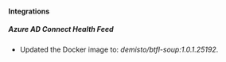 #### Integrations
##### Azure AD Connect Health Feed
- Updated the Docker image to: *demisto/btfl-soup:1.0.1.25192*.
